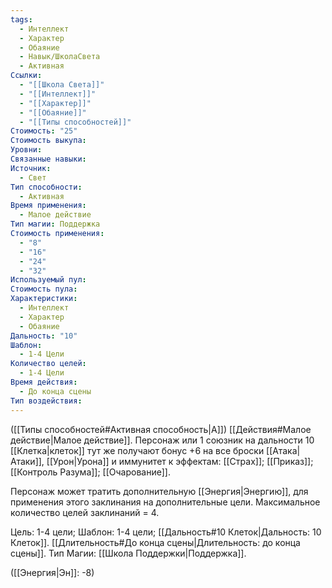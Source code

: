 ```yaml
---
tags:
  - Интеллект
  - Характер
  - Обаяние
  - Навык/ШколаСвета
  - Активная
Ссылки:
  - "[[Школа Света]]"
  - "[[Интеллект]]"
  - "[[Характер]]"
  - "[[Обаяние]]"
  - "[[Типы способностей]]"
Стоимость: "25"
Стоимость выкупа: 
Уровни: 
Связанные навыки: 
Источник:
  - Свет
Тип способности:
  - Активная
Время применения:
  - Малое действие
Тип магии: Поддержка
Стоимость применения:
  - "8"
  - "16"
  - "24"
  - "32"
Используемый пул: 
Стоимость пула: 
Характеристики:
  - Интеллект
  - Характер
  - Обаяние
Дальность: "10"
Шаблон:
  - 1-4 Цели
Количество целей:
  - 1-4 Цели
Время действия:
  - До конца сцены
Тип воздействия:
---
```

([[Типы способностей#Активная способность|А]]) [[Действия#Малое действие|Малое действие]]. Персонаж или 1 союзник на дальности 10 [[Клетка|клеток]] тут же получают бонус +6 на все броски [[Атака|Атаки]], [[Урон|Урона]] и иммунитет к эффектам: [[Страх]]; [[Приказ]]; [[Контроль Разума]]; [[Очарование]]. 

Персонаж может тратить дополнительную [[Энергия|Энергию]], для применения этого заклинания на дополнительные цели. Максимальное количество целей заклинаний = 4. 

Цель: 1-4 цели; Шаблон: 1-4 цели; [[Дальность#10 Клеток|Дальность: 10 Клеток]]. [[Длительность#До конца сцены|Длительность: до конца сцены]].  Тип Магии: [[Школа Поддержки|Поддержка]].

([[Энергия|Эн]]: -8)